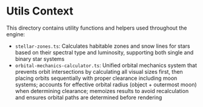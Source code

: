 # Utils Context

This directory contains utility functions and helpers used throughout the engine:

- `stellar-zones.ts`: Calculates habitable zones and snow lines for stars based on their spectral type and luminosity, supporting both single and binary star systems
- `orbital-mechanics-calculator.ts`: Unified orbital mechanics system that prevents orbit intersections by calculating all visual sizes first, then placing orbits sequentially with proper clearance including moon systems; accounts for effective orbital radius (object + outermost moon) when determining clearance; memoizes results to avoid recalculation and ensures orbital paths are determined before rendering